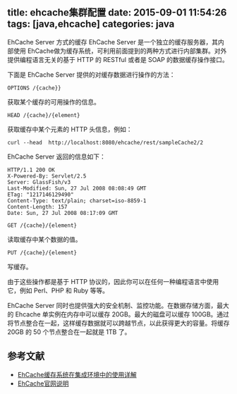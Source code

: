 title: ehcache集群配置
date: 2015-09-01 11:54:26
tags: [java,ehcache]
categories: java
---
EhCache Server 方式的缓存
EhCache Server 是一个独立的缓存服务器，其内部使用 EhCache做为缓存系统，可利用前面提到的两种方式进行内部集群。对外提供编程语言无关的基于 HTTP 的 RESTful 或者是 SOAP 的数据缓存操作接口。
<!--more-->
下面是 EhCache Server 提供的对缓存数据进行操作的方法：
```
OPTIONS /{cache}}
```
获取某个缓存的可用操作的信息。
```
HEAD /{cache}/{element}
```
获取缓存中某个元素的 HTTP 头信息，例如：
```
curl --head  http://localhost:8080/ehcache/rest/sampleCache2/2
```
EhCache Server 返回的信息如下：
```
HTTP/1.1 200 OK 
X-Powered-By: Servlet/2.5 
Server: GlassFish/v3 
Last-Modified: Sun, 27 Jul 2008 08:08:49 GMT 
ETag: "1217146129490"
Content-Type: text/plain; charset=iso-8859-1 
Content-Length: 157 
Date: Sun, 27 Jul 2008 08:17:09 GMT
```
```
GET /{cache}/{element}
```
读取缓存中某个数据的值。
```
PUT /{cache}/{element}
```
写缓存。

由于这些操作都是基于 HTTP 协议的，因此你可以在任何一种编程语言中使用它，例如 Perl、PHP 和 Ruby 等等。

EhCache Server 同时也提供强大的安全机制、监控功能。在数据存储方面，最大的 Ehcache 单实例在内存中可以缓存 20GB。最大的磁盘可以缓存 100GB。通过将节点整合在一起，这样缓存数据就可以跨越节点，以此获得更大的容量。将缓存 20GB 的 50 个节点整合在一起就是 1TB 了。

## 参考文献
+ [EhCache缓存系统在集成环境中的使用详解](http://www.codeceo.com/article/ehcache-integrated-usage.html)
+ [EhCache官网说明](http://ehcache.org/documentation/2.8/modules/cache-server)